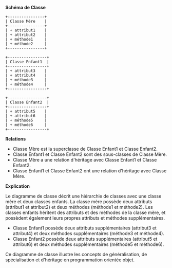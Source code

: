 **Schéma de Classe**

```
+----------------+
| Classe Mère    |
+----------------+
| + attribut1    |
| + attribut2    |
| + méthode1     |
| + méthode2     |
+----------------+

+-----------------+
| Classe Enfant1  |
+-----------------+
| + attribut3    |
| + attribut4    |
| + méthode3     |
| + méthode4     |
+-----------------+

+-----------------+
| Classe Enfant2  |
+-----------------+
| + attribut5    |
| + attribut6    |
| + méthode5     |
| + méthode6     |
+-----------------+
```

**Relations**

* Classe Mère est la superclasse de Classe Enfant1 et Classe Enfant2.
* Classe Enfant1 et Classe Enfant2 sont des sous-classes de Classe Mère.
* Classe Mère a une relation d'héritage avec Classe Enfant1 et Classe Enfant2.
* Classe Enfant1 et Classe Enfant2 ont une relation d'héritage avec Classe Mère.

**Explication**

Le diagramme de classe décrit une hiérarchie de classes avec une classe mère et deux classes enfants. La classe mère possède deux attributs (attribut1 et attribut2) et deux méthodes (méthode1 et méthode2). Les classes enfants héritent des attributs et des méthodes de la classe mère, et possèdent également leurs propres attributs et méthodes supplémentaires.

* Classe Enfant1 possède deux attributs supplémentaires (attribut3 et attribut4) et deux méthodes supplémentaires (méthode3 et méthode4).
* Classe Enfant2 possède deux attributs supplémentaires (attribut5 et attribut6) et deux méthodes supplémentaires (méthode5 et méthode6).

Ce diagramme de classe illustre les concepts de généralisation, de spécialisation et d'héritage en programmation orientée objet.